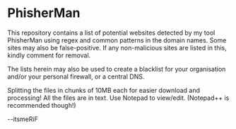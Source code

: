 # PhisherMan
This repository contains a list of potential websites detected by my tool PhisherMan using regex and common patterns in the domain names. Some sites may also be false-positive. If any non-malicious sites are listed in this, kindly comment for removal.

The lists herein may also be used to create a blacklist for your organisation and/or your personal firewall, or a central DNS.

Splitting the files in chunks of 10MB each for easier download and processing!
All the files are in text. Use Notepad to view/edit. (Notepad++ is recommended though!)

--itsmeRiF
